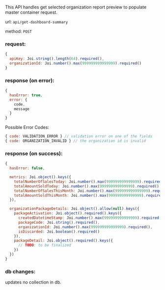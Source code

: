 This API handles get selected organization report preview to populate master container request.

url: `api/get-dashboard-summary`

method: `POST`

### request: 
```js
{
  apiKey: Joi.string().length(64).required(),
  organizationId: Joi.number().max(999999999999999).required()
}
```

### response (on error):
```js
{
  hasError: true,
  error: {
    code,
    message
  }
}
```

Possible Error Codes:
```js
{ code: VALIDATION_ERROR } // validation error on one of the fields
{ code: ORGANIZATION_INVALID } // the organization id is invalid
```

### response (on success):
```js
{
  hasError: false,

  metrics: Joi.object().keys({
    totalNumberOfSalesToday: Joi.number().max(999999999999999).required(),
    totalAmountSoldToday: Joi.number().max(999999999999999).required(),
    totalNumberOfSalesThisMonth: Joi.number().max(999999999999999).required(),
    totalAmountSoldThisMonth: Joi.number().max(999999999999999).required()
  }),

  organizationPackageDetails: Joi.object().allow(null).keys({
    packageActivation: Joi.object().required().keys({
      createdDatetimeStamp: Joi.number().max(999999999999999).required(),
      packageCode: Joi.string().required(),
      organizationId: Joi.number().max(999999999999999).required(),
      isDiscarded: Joi.boolean().required()
    }),
    packageDetail: Joi.object().required().keys({
      // TODO: to be finalized
    })
  })
}
```

### db changes:
updates no collection in db.